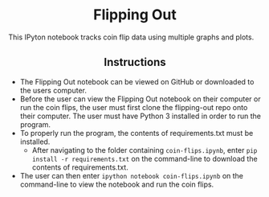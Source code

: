 # <div align="center">Flipping Out</div>
This IPyton notebook tracks coin flip data using multiple graphs and plots.

## <div align="center">Instructions</div>

* The Flipping Out notebook can be viewed on GitHub or downloaded to the users computer.
* Before the user can view the Flipping Out notebook on their computer or run the coin flips, the user must first clone the flipping-out repo onto their computer. The user must have Python 3 installed in order to run the program.
* To properly run the program, the contents of requirements.txt must be installed.
  * After navigating to the folder containing `coin-flips.ipynb`, enter `pip install -r requirements.txt` on the command-line to download the contents of requirements.txt.
* The user can then enter `ipython notebook coin-flips.ipynb` on the command-line to view the notebook and run the coin flips.
